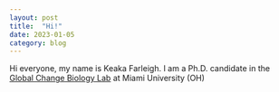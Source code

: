 ```yaml
---
layout: post
title:  "Hi!"
date: 2023-01-05
category: blog
---
```

Hi everyone, my name is Keaka Farleigh. I am a Ph.D. candidate in the [Global Change Biology Lab](https://caloprymnus.com/) at Miami University (OH)
